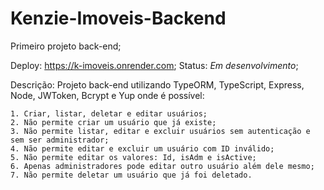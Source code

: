 # Kenzie-Imoveis-Backend

Primeiro projeto back-end;

Deploy: https://k-imoveis.onrender.com;
Status: *Em desenvolvimento*;

Descrição: Projeto back-end utilizando TypeORM, TypeScript, Express, Node, JWToken, Bcrypt e Yup onde é possível:
    
    1. Criar, listar, deletar e editar usuários;
    2. Não permite criar um usuário que já existe;
    3. Não permite listar, editar e excluir usuários sem autenticação e sem ser administrador;
    4. Não permite editar e excluir um usuário com ID inválido;
    5. Não permite editar os valores: Id, isAdm e isActive;
    6. Apenas administradores pode editar outro usuário além dele mesmo;
    7. Não permite deletar um usuário que já foi deletado.
